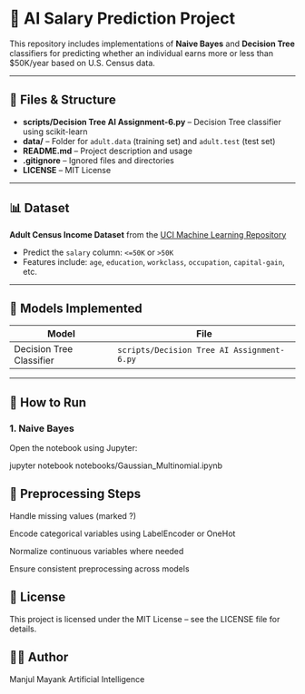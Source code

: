 # 🧠 AI Salary Prediction Project

This repository includes implementations of **Naive Bayes** and **Decision Tree** classifiers for predicting whether an individual earns more or less than \$50K/year based on U.S. Census data.

---

## 📂 Files & Structure

- **scripts/Decision Tree AI Assignment-6.py** – Decision Tree classifier using scikit-learn
- **data/** – Folder for `adult.data` (training set) and `adult.test` (test set)
- **README.md** – Project description and usage
- **.gitignore** – Ignored files and directories
- **LICENSE** – MIT License

---

## 📊 Dataset

**Adult Census Income Dataset** from the [UCI Machine Learning Repository](https://archive.ics.uci.edu/ml/datasets/adult)

- Predict the `salary` column: `<=50K` or `>50K`
- Features include: `age`, `education`, `workclass`, `occupation`, `capital-gain`, etc.

---

## 🧠 Models Implemented

| Model                  | File                                      |
|------------------------|-------------------------------------------|
| Decision Tree Classifier | `scripts/Decision Tree AI Assignment-6.py` |

---

## 🔧 How to Run

### 1. Naive Bayes
Open the notebook using Jupyter:

jupyter notebook notebooks/Gaussian_Multinomial.ipynb

## 🧹 Preprocessing Steps

Handle missing values (marked ?)

Encode categorical variables using LabelEncoder or OneHot

Normalize continuous variables where needed

Ensure consistent preprocessing across models

## 📄 License
This project is licensed under the MIT License – see the LICENSE file for details.

## 👨‍💻 Author
Manjul Mayank
Artificial Intelligence





